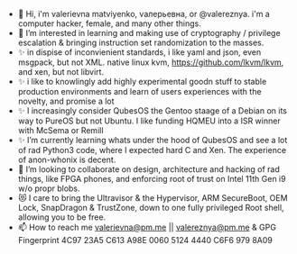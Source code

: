 - 👋 Hi, i'm valerievna matviyenko, vалерьевна, or @valereznya. i'm a computer hacker, female, and many other things.
- 👀 I’m interested in learning and making use of cryptography / privilege escalation & bringing instruction set randomization to the masses.
- ✨ in dispise of inconvienient standards, i like yaml and json, even msgpack, but not XML. native linux kvm, https://github.com/lkvm/lkvm, and xen, but not libvirt. 
- ✨ i like to knowlingly add highly experimental goodn stuff to stable production environments and learn of users experiences with the novelty, and promise a lot
- ✨ I increasingly consider QubesOS the Gentoo staage of a Debian on its way to PureOS but not Ubuntu. I like funding HQMEU into a ISR winner with McSema or Remill
- ✨ I’m currently learning whats under the hood of QubesOS and see a lot of rad Python3 code, where I expected hard C and Xen. The experience of anon-whonix is decent.
- 💞️ I’m looking to collaborate on design, architecture and hacking of rad things, like FPGA phones, and enforcing root of trust on Intel 11th Gen i9 w/o propr blobs.
- 😻 I care to bring the Ultravisor & the Hypervisor, ARM SecureBoot, OEM Lock, SnapDragon & TrustZone, down to one fully privileged Root shell, allowing you to be free.
- 📫 How to reach me valerievna@pm.me || valereznya@pm.me & GPG Fingerprint 4C97 23A5 C613 A98E 0060 5124 4440 C6F6 979 8A09

<!---
valerievna/valereznya is a ✨ special ✨ repository because its `README.md` (this file) appears on your GitHub profile.
You can click the Preview link to take a look at your changes.
--->

